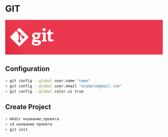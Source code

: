 # GIT
<img src="images/git.jpg" alt="logo">

## Configuration
```bash
> git config --global user.name "name"
> git config --global user.email "example@gmail.com"
> git config --global color.ui true
```

## Create Project
```bash
> mkdir название_проекта
> cd название проекта
> git init
```